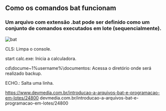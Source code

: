## Como os comandos bat funcionam

### Um arquivo com extensão .bat pode ser definido como um conjunto de comandos executados em lote (sequencialmente).

![bat](https://blog.xpeducacao.com.br/wp-content/uploads/2022/09/comandos-bat.jpg)

CLS: Limpa o console.

start calc.exe: Inicia a calculadora.

cd\docume~1\%username%\documentos: Acessa o diretório onde será realizado backup.

ECHO.: Salta uma linha.

https://www.devmedia.com.br/introducao-a-arquivos-bat-e-programacao-em-lotes/24800
devmedia.com.br/introducao-a-arquivos-bat-e-programacao-em-lotes/24800

